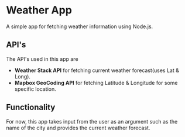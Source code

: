 # Weather App
A simple app for fetching weather information using Node.js.

## API's
The API's used in this app are

- __Weather Stack API__ for fetching current weather forecast(uses Lat & Long).
- __Mapbox GeoCoding API__ for fetching Latitude & Longitude for some specific location.

## Functionality
For now, this app takes input from the user as an argument such as the name of the city and provides the current weather forecast.